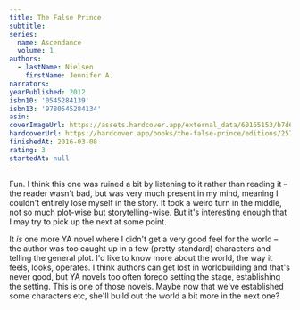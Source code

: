 ```yaml
---
title: The False Prince
subtitle:
series:
  name: Ascendance
  volume: 1
authors:
  - lastName: Nielsen
    firstName: Jennifer A.
narrators:
yearPublished: 2012
isbn10: '0545284139'
isbn13: '9780545284134'
asin:
coverImageUrl: https://assets.hardcover.app/external_data/60165153/b7d6f08171155c0e251687c766f4af0a91b6ff15.jpeg
hardcoverUrl: https://hardcover.app/books/the-false-prince/editions/25728673
finishedAt: 2016-03-08
rating: 3
startedAt: null
---
```


Fun. I think this one was ruined a bit by listening to it rather than reading it – the reader wasn't bad, but was very much present in my mind, meaning I couldn't entirely lose myself in the story. It took a weird turn in the middle, not so much plot-wise but storytelling-wise. But it's interesting enough that I may try to pick up the next at some point.

It _is_ one more YA novel where I didn't get a very good feel for the world – the author was too caught up in a few (pretty standard) characters and telling the general plot. I'd like to know more about the world, the way it feels, looks, operates. I think authors can get lost in worldbuilding and that's never good, but YA novels too often forego setting the stage, establishing the setting. This is one of those novels. Maybe now that we've established some characters etc, she'll build out the world a bit more in the next one?
